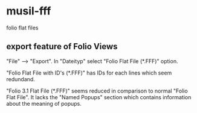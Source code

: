 # musil-fff
folio flat files

## export feature of Folio Views
"File" --> "Export". In "Dateityp" select "Folio Flat File (*.FFF)" option.

"Folio Flat File with ID's (*.FFF)" has IDs for each lines which seem redundand.

"Folio 3.1 Flat File (*.FFF)" seems reduced in comparison to normal "Folio Flat File". It lacks the "Named Popups" section which contains information about the meaning of popups.